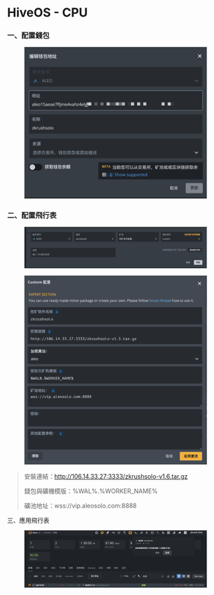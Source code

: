 # HiveOS - CPU

### 一、配置錢包

<figure><img src="../../.gitbook/assets/image (30).png" alt=""><figcaption></figcaption></figure>

### 二、配置飛行表

<figure><img src="../../.gitbook/assets/image (31).png" alt=""><figcaption></figcaption></figure>

<figure><img src="../../.gitbook/assets/image (32).png" alt=""><figcaption></figcaption></figure>

> 安裝連結：http://106.14.33.27:3333/zkrushsolo-v1.6.tar.gz
>
> 錢包與礦機模版：%WAL%.%WORKER\_NAME%
>
> 礦池地址：wss://vip.aleosolo.com:8888

三、應用飛行表

<figure><img src="../../.gitbook/assets/image (33).png" alt=""><figcaption></figcaption></figure>
